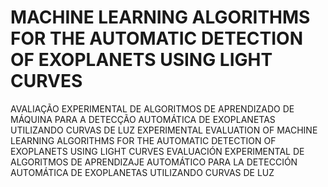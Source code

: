 # MACHINE LEARNING ALGORITHMS FOR THE AUTOMATIC DETECTION OF EXOPLANETS USING LIGHT CURVES
AVALIAÇÃO EXPERIMENTAL DE ALGORITMOS DE APRENDIZADO DE MÁQUINA PARA A DETECÇÃO AUTOMÁTICA DE EXOPLANETAS UTILIZANDO CURVAS DE LUZ
EXPERIMENTAL EVALUATION OF MACHINE LEARNING ALGORITHMS FOR THE AUTOMATIC DETECTION OF EXOPLANETS USING LIGHT CURVES
EVALUACIÓN EXPERIMENTAL DE ALGORITMOS DE APRENDIZAJE AUTOMÁTICO PARA LA DETECCIÓN AUTOMÁTICA DE EXOPLANETAS UTILIZANDO CURVAS DE LUZ
